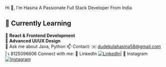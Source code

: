 Hi 👋, I'm Hasina
A Passionate Full Stack Developer From India

## 🌱 Currently Learning  

📖 **React & Frontend Development**   
📖 **Advanced UI/UX Design**   
💬 Ask me about Java, Python
📫 Contact: ✉️ dudekulahasina58@gmail.com | 📞 8125096606
Connect with me:
🔗 LinkedIn [![LinkedIn](https://img.shields.io/badge/LinkedIn-0A66C2?style=for-the-badge&logo=linkedin&logoColor=white)](https://www.linkedin.com/in/hasina-dudekula-5589b6281/)|
📸 Instagram
[![Instagram](https://img.shields.io/badge/Instagram-E4405F?style=for-the-badge&logo=instagram&logoColor=white)](https://www.instagram.com/hasina__0718/)

